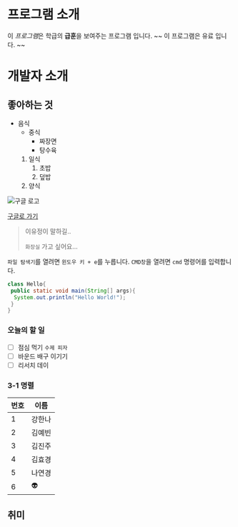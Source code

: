 # 프로그램 소개
이 *프로그램*은 학급의 **급훈**을 보여주는 프로그램 입니다.
~~ 이 프로그램은 유료 입니다. ~~

# 개발자 소개

## 좋아하는 것
* 음식
  * 중식
    * 짜장면
    * 탕수육
  1. 일식
     1. 초밥
     1. 덮밥
  1. 양식
  
![구글 로고](https://www.google.com/images/branding/googlelogo/2x/googlelogo_color_272x92dp.png)

[구글로 가기](https://google.co.kr/)

> 이유정이 말하길..
>
> `화장실` 가고 싶어요...
>

`파일 탐색기`를 열려면 `윈도우 키 + e`를 누릅니다.
`CMD창`을 열려면 `cmd` 명령어를 입력합니다.

```java
class Hello{
 public static void main(String[] args){
  System.out.println("Hello World!");
 }
}
```

### 오늘의 할 일
- [ ] 점심 먹기 `수제 피자`
- [ ] 바운드 배구 이기기
- [ ] 리서치 데이 

### 3-1 명렬
번호 | 이름
-----|----
1|강한나
2|김예빈
3|김진주
4|김효경
5|나연경
6|:alien:


## 취미

